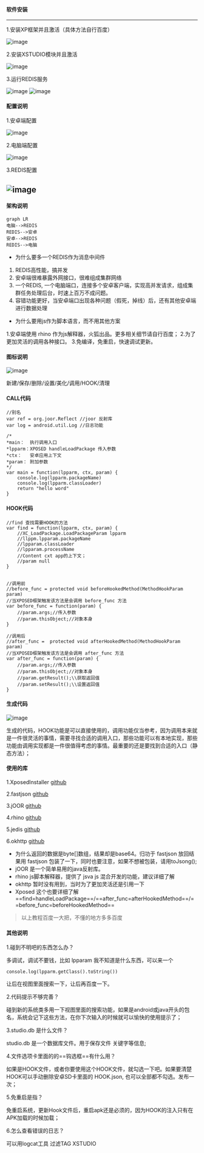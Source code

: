 #### 软件安装
---
1.安装XP框架并且激活（具体方法自行百度）

![image](http://pqdatnbng.bkt.clouddn.com/TIM%E6%88%AA%E5%9B%BE20190422224753.png)

2.安装XSTUDIO模块并且激活

![image](http://pqdatnbng.bkt.clouddn.com/TIM%E6%88%AA%E5%9B%BE20190422224812.png)

3.运行REDIS服务

![image](http://pqdatnbng.bkt.clouddn.com/redis.png)
![image](http://pqdatnbng.bkt.clouddn.com/redis2.png)


#### 配置说明

1.安卓端配置

![image](http://pqdatnbng.bkt.clouddn.com/apk.png)

2.电脑端配置

![image](http://pqdatnbng.bkt.clouddn.com/pc.png)

3.REDIS配置

![image](http://pqdatnbng.bkt.clouddn.com/redis3.png)
---

#### 架构说明

```
graph LR
电脑-->REDIS
REDIS-->安卓
安卓-->REDIS
REDIS-->电脑
```


- 为什么要多一个REDIS作为消息中间件

1. REDIS高性能，搞并发
2. 安卓端很难暴露外网接口，很难组成集群网络
3. 一个REDIS, 一个电脑端口，连接多个安卓客户端，实现高并发请求，组成集群任务处理后台，时速上百万不成问题。
4. 容错功能更好，当安卓端口出现各种问题（假死，掉线）后，还有其他安卓端进行数据处理

- 为什么要用js作为脚本语言，而不用其他方案

1.安卓端使用 rhino 作为js解释器，火狐出品。更多相关细节请自行百度；
2.为了更加灵活的调用各种接口。
3.免编译，免重启，快速调试更新。

#### 图标说明

![image](http://pqdatnbng.bkt.clouddn.com/file.png)

新建/保存/删除/设置/美化/调用/HOOK/清理

#### CALL代码

```
//别名
var ref = org.joor.Reflect //joor 反射库
var log = android.util.Log //日志功能

/*
*main：  执行调用入口
*lpparm：XPOSED handleLoadPackage 传入参数
*ctx：   安卓应用上下文
*param： 附加参数
*/
var main = function(lpparm, ctx, param) {
	console.log(lpparm.packageName)
    console.log(lpparm.classLoader)
    return "hello word"
}
```

#### HOOK代码

```
//find 查找需要HOOK的方法
var find = function(lpparm, ctx, param) {
    //XC_LoadPackage.LoadPackageParam lpparm
    //llppm.lpparam.packageName
    //lpparam.classLoader
    //lpparam.processName
    //Content cxt app的上下文；
    //param null
}


//调用前
//before_func = protected void beforeHookedMethod(MethodHookParam param)
//当XPOSED框架触发该方法是会调用 before_func 方法
var before_func = function(param) {
    //param.args;//传入参数
    //param.thisObject;//对象本身
}

//调用后
//after_func =  protected void afterHookedMethod(MethodHookParam param) 
//当XPOSED框架触发该方法是会调用 after_func 方法
var after_func = function(param) {
    //param.args;//传入参数
    //param.thisObject;//对象本身
    //param.getResult();\\获取返回值
    //param.setResult();\\设置返回值
}
```

#### 生成代码

![image](http://pqdatnbng.bkt.clouddn.com/tool.png)

生成的代码，HOOK功能是可以直接使用的，调用功能仅当参考，因为调用本来就是一件很灵活的事情，需要寻找合适的调用入口，那些功能可以有本地实现，那些功能由调用实现都是一件很值得考虑的事情。最重要的还是要找到合适的入口（静态方法）；


#### 使用的库
1.XposedInstaller [github](https://github.com/rovo89/XposedInstaller)

2.fastjson        [github](https://github.com/alibaba/fastjson)

3.jOOR            [github](https://github.com/jOOQ/jOOR)

4.rhino           [github](https://github.com/mozilla/rhino)

5.jedis           [github](https://github.com/xetorthio/jedis)

6.okhttp          [github](https://github.com/square/okhttp)


- 为什么返回的数据是byte[]数组，结果却是base64。归功于 fastjson 放回结果用 fastjson 包装了一下，同时也要注意，如果不想被包装，请用toJsong();
- jOOR 是一个简单易用的java反射库。
- rhino js脚本解释器，提供了 jsva js 混合开发的功能，建议详细了解
- okhttp 暂时没有用到，当时为了更加灵活还是引用一下
- Xposed 这个也要详细了解 ==find=handleLoadPackage==/==after_func=afterHookedMethod==/==before_func=beforeHookedMethod==

> 以上教程百度一大把，不懂的地方多多百度


#### 其他说明
1.碰到不明吧的东西怎么办？

多调试，调试不要钱，比如 lpparam 我不知道是什么东西，可以来一个
```
console.log(lpparm.getClass().toString())
```
让后在视图里面搜索一下，让后再百度一下。

2.代码提示不够完善？

碰到新的系统类多用一下视图里面的搜索功能，如果是android或java开头的包名，系统会记下这些方法，在你下次输入的时候就可以愉快的使用提示了；

3.studio.db 是什么文件？

studio.db 是一个数据库文件。用于保存文件 关键字等信息;

4.文件选项卡里面的的==钩选框==有什么用？

如果是HOOK文件，或者你要使用这个HOOK文件，就勾选一下吧。如果要清楚HOOK可以手动删除安卓SD卡里面的 HOOK.json, 也可以全部都不勾选。发布一次；

5.免重启是指？

免重启系统，更新Hook文件后，重启apk还是必须的，因为HOOK的注入只有在APK加载的时候加载；

6.怎么查看错误的日志？

可以用logcat工具 过滤TAG XSTUDIO